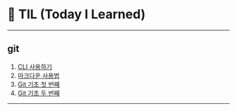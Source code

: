 # 🌱 TIL (Today I Learned)

---

## git

1. [CLI 사용하기](startcamp/CLI.md)
2. [마크다운 사용법](startcamp/markdown.md)
3. [Git 기초 첫 번째](startcamp/git.md)
3. [Git 기초 두 번째 ](startcamp/git2.md)

---

